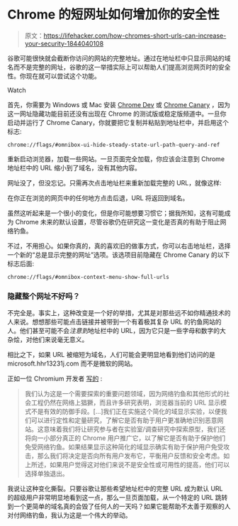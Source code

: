 # Chrome 的短网址如何增加你的安全性

> 原文：<https://lifehacker.com/how-chromes-short-urls-can-increase-your-security-1844040108>

谷歌可能很快就会截断你访问的网站的完整地址。通过在地址栏中只显示网站的域名而不是完整的网址，谷歌的这一举措实际上可以帮助人们提高浏览网页时的安全性。你现在就可以尝试这个功能。

Watch

首先，你需要为 Windows 或 Mac 安装 [Chrome Dev](https://www.google.com/chrome/dev/?extra=devchannel&platform=win64) 或 [Chrome Canary](https://www.google.com/chrome/canary/?platform=win64) ，因为这一网址隐藏功能目前还没有出现在 Chrome 的测试版或稳定版频道中。一旦你启动并运行了 Chrome Canary，你就要把它复制并粘贴到地址栏中，并启用这个标志:

`chrome://flags/#omnibox-ui-hide-steady-state-url-path-query-and-ref`

重新启动浏览器，加载一些网站。一旦页面完全加载，你应该会注意到 Chrome 地址栏中的 URL 缩小到了域名，没有其他内容。

网址没了，但没忘记。只需再次点击地址栏来重新加载完整的 URL，就像这样:

在你正在浏览的网页中的任何地方点击后退，URL 将返回到域名。

虽然这听起来是一个很小的变化，但是你可能想要习惯它；据我所知，这有可能成为 Chrome 未来的默认设置，尽管谷歌仍在研究这一变化是否真的有助于阻止网络钓鱼。

不过，不用担心。如果你真的，真的喜欢旧的做事方式，你可以右击地址栏，选择一个新的“总是显示完整的网址”选项。该选项目前隐藏在 Chrome Canary 的以下标志后面:

`chrome://flags/#omnibox-context-menu-show-full-urls`

### 隐藏整个网址不好吗？

不完全是。事实上，这种改变是一个好的举措，尤其是对那些远不如你精通技术的人来说。想想那些可能点击链接并被带到一个有着极其复杂 URL 的钓鱼网站的人。他们甚至可能不会*注意到*地址栏中的 URL，因为它只是一些字母和数字的大杂烩，对他们来说毫无意义。

相比之下，如果 URL 被缩短为域名，人们可能会更明显地看到他们访问的是 microsoft.hhr13231j.com 而不是微软的网站。

正如一位 Chromium 开发者 [写的](https://bugs.chromium.org/p/chromium/issues/detail?id=1090393) :

> 我们认为这是一个需要探索的重要问题领域，因为网络钓鱼和其他形式的社会工程仍然在网络上猖獗，而且许多研究表明，浏览器当前的 URL 显示模式不是有效的防御手段。[...]我们正在实施这个简化的域显示实验，以便我们可以进行定性和定量研究，了解它是否有助于用户更准确地识别恶意网站。这意味着我们将让研究参与者在实验室/调查研究中探索原型，我们还将向一小部分真正的 Chrome 用户推广它，以了解它是否有助于保护他们免受网络钓鱼。如果结果显示这种简化的域显示确实有助于保护用户免受攻击，那么我们将决定是否向所有用户发布它，平衡用户反馈和安全考虑。如上所述，如果用户觉得这对他们来说不是安全性或可用性的提高，他们可以选择单独退出。

我说让这种变化撕裂。只要谷歌让那些希望地址栏中的完整 URL 成为默认 URL 的超级用户非常明显地看到这一点，那么一旦页面加载，从一个特定的 URL 跳转到一个更简单的域名真的会毁了任何人的一天吗？如果它能帮助不太善于观察的人对付网络钓鱼，我认为这是一个伟大的举动。